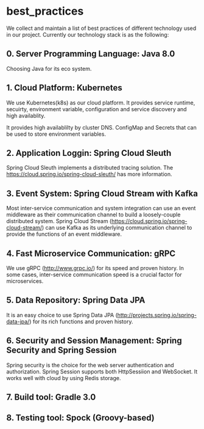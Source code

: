 # best_practices

We collect and maintain a list of best practices of different technology used in our project. Currently our technology stack is as the following: 

## 0. Server Programming Language: Java 8.0
Choosing Java for its eco system.

## 1. Cloud Platform: Kubernetes
We use Kubernetes(k8s) as our cloud platform. It provides service runtime, secuirty, environment variable, configuration and service discovery and high availablity.

It provides high availablilty by cluster DNS.  ConfigMap and Secrets that can be used to store environment variables.

## 2. Application Loggin: Spring Cloud Sleuth
Spring Cloud Sleuth implements a distributed tracing solution. The https://cloud.spring.io/spring-cloud-sleuth/ has more information.

## 3. Event System: Spring Cloud Stream with Kafka
Most inter-service communication and system integration can use an event middleware as their communication channel to build a loosely-couple distributed system. Spring Cloud Stream (https://cloud.spring.io/spring-cloud-stream/) can use Kafka as its underlying communication channel to provide the functions of an event middleware.

## 4. Fast Microservice Communication: gRPC
We use gRPC (http://www.grpc.io/) for its speed and proven history. In some cases, inter-service communication speed is a crucial factor for microservices.

## 5. Data Repository: Spring Data JPA
It is an easy choice to use Spring Data JPA (http://projects.spring.io/spring-data-jpa/) for its rich functions and proven history.

## 6. Security and Session Management:  Spring Security and Spring Session
Spring security is the choice for the web server authentication and authorization.
Spring Session supports both HttpSessiion and WebSocket. It works well with cloud by using Redis storage.

## 7. Build tool: Gradle 3.0

## 8. Testing tool: Spock (Groovy-based)
